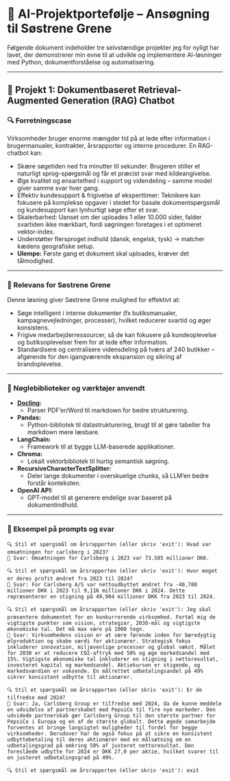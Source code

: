 # 🧠 AI-Projektportefølje – Ansøgning til Søstrene Grene

Følgende dokument indeholder tre selvstændige projekter jeg for nyligt har lavet, der demonstrerer min evne til at udvikle og implementere AI-løsninger med Python, dokumentforståelse og automatisering.

---

## 📘 Projekt 1: Dokumentbaseret Retrieval-Augmented Generation (RAG) Chatbot

### 🔍 Forretningscase

Virksomheder bruger enorme mængder tid på at lede efter information i brugermanualer, kontrakter, årsrapporter og interne procedurer. En RAG-chatbot kan:

- Skære søgetiden ned fra minutter til sekunder. Brugeren stiller et naturligt sprog-spørgsmål og får et præcist svar med kildeangivelse.
- Øge kvalitet og ensartethed i support og videndeling – samme model giver samme svar hver gang.
- Effektiv kundesupport & frigivelse af eksperttimer: Teknikere kan fokusere på komplekse opgaver i stedet for basale dokumentspørgsmål og kundesupport kan lynhurtigt søge efter et svar.
- Skalerbarhed: Uanset om der uploades 1 eller 10.000 sider, falder svartiden ikke mærkbart, fordi søgningen foretages i et optimeret vektor-index.
- Understøtter flersproget indhold (dansk, engelsk, tysk) → matcher kædens geografiske setup.
- **Ulempe:** Første gang et dokument skal uploades, kræver det tålmodighed.

---

### 🎯 Relevans for Søstrene Grene

Denne løsning giver Søstrene Grene mulighed for effektivt at:

- Søge intelligent i interne dokumenter (fx butiksmanualer, kampagnevejledninger, processer), hvilket reducerer svartid og øger konsistens.
- Frigive medarbejderressourcer, så de kan fokusere på kundeoplevelse og butiksoplevelser frem for at lede efter information.
- Standardisere og centralisere vidensdeling på tværs af 240 butikker – afgørende for den igangværende ekspansion og sikring af brandoplevelse.

---

### 🧩 Nøglebiblioteker og værktøjer anvendt

- **[Docling](https://docling-project.github.io/docling/):**
  - Parser PDF’er/Word til markdown for bedre strukturering.
- **Pandas:**
  - Python-bibliotek til datastrukturering, brugt til at gøre tabeller fra markdown mere læsbare.
- **LangChain:**
  - Framework til at bygge LLM-baserede applikationer.
- **Chroma:**
  - Lokalt vektorbibliotek til hurtig semantisk søgning.
- **RecursiveCharacterTextSplitter:**
  - Deler lange dokumenter i overskuelige chunks, så LLM’en bedre forstår konteksten.
- **OpenAI API:**
  - GPT-model til at generere endelige svar baseret på dokumentindhold.

---

### 💬 Eksempel på prompts og svar

```text
🔍 Stil et spørgsmål om årsrapporten (eller skriv 'exit'): Hvad var omsætningen for carlsberg i 2023?
💬 Svar: Omsætningen for Carlsberg i 2023 var 73.585 millioner DKK.

🔍 Stil et spørgsmål om årsrapporten (eller skriv 'exit'): Hvor meget er deres profit ændret fra 2023 til 2024?
💬 Svar: For Carlsberg A/S var nettoudbyttet ændret fra -40,788 millioner DKK i 2023 til 9,116 millioner DKK i 2024. Dette repræsenterer en stigning på 49,904 millioner DKK fra 2023 til 2024.

🔍 Stil et spørgsmål om årsrapporten (eller skriv 'exit'): Jeg skal præsentere dokumentet for en konkurrerende virksomhed. Fortæl mig de vigtigste punkter som vision, strategier, 2030-mål og vigtigste økonomiske tal. Det må max være på 1000 tegn.
💬 Svar: Virksomhedens vision er at være førende inden for bæredygtig ølproduktion og skabe værdi for aktionærer. Strategisk fokus inkluderer innovation, miljøvenlige processer og global vækst. Målet for 2030 er at reducere CO2-aftryk med 50% og øge markedsandel med 15%. Vigtigste økonomiske tal inkluderer en stigning i nettoresultat, investeret kapital og markedsandel. Aktiekursen er stigende, og markedsværdien er voksende. En målrettet udbetalingsandel på 49% sikrer konsistent udbytte til aktionærer.

🔍 Stil et spørgsmål om årsrapporten (eller skriv 'exit'): Er de tilfredse med 2024?
💬 Svar: Ja, Carlsberg Group er tilfredse med 2024, da de kunne meddele en udvidelse af partnerskabet med PepsiCo til fire nye markeder. Den udvidede partnerskab gør Carlsberg Group til den største partner for PepsiCo i Europa og en af de største globalt. Dette øgede samarbejde forventes at bringe langsigtet muligheder til fordel for begge virksomheder. Derudover har de også fokus på at sikre en konsistent udbyttebetaling til deres aktionærer med en målsætning om en udbetalingsgrad på omkring 50% af justeret nettoresultat. Den foreslåede udbytte for 2024 er DKK 27,0 per aktie, hvilket svarer til en justeret udbetalingsgrad på 49%.

🔍 Stil et spørgsmål om årsrapporten (eller skriv 'exit'): exit

